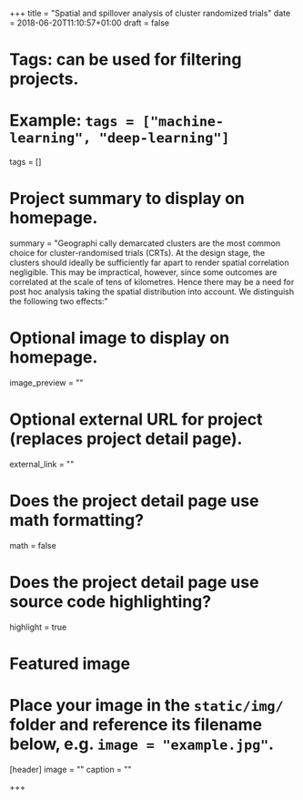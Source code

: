 +++
title = "Spatial and spillover analysis of cluster randomized trials"
date = 2018-06-20T11:10:57+01:00
draft = false

# Tags: can be used for filtering projects.
# Example: `tags = ["machine-learning", "deep-learning"]`
tags = []

# Project summary to display on homepage.
summary = "Geographi cally demarcated clusters are the most common choice for cluster-randomised trials (CRTs).  At the design stage, the clusters should ideally be sufficiently far apart to render spatial correlation negligible.  This may be impractical, however, since some outcomes are correlated at the scale of tens of kilometres. Hence there may be a need for post hoc analysis taking the spatial distribution into account.  We distinguish the following two effects:"

# Optional image to display on homepage.
image_preview = ""

# Optional external URL for project (replaces project detail page).
external_link = ""

# Does the project detail page use math formatting?
math = false

# Does the project detail page use source code highlighting?
highlight = true

# Featured image
# Place your image in the `static/img/` folder and reference its filename below, e.g. `image = "example.jpg"`.
[header]
image = ""
caption = ""

+++
